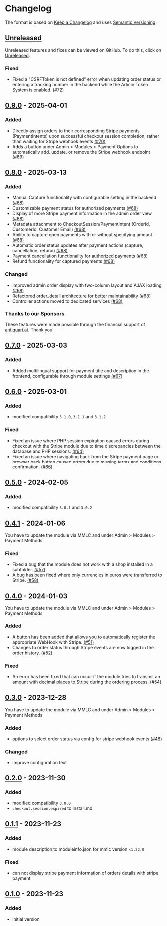 # Changelog
The format is based on [Keep a Changelog](https://keepachangelog.com/en/1.1.0/) and uses [Semantic Versioning](https://semver.org/spec/v2.0.0.html).

## [Unreleased]
Unreleased features and fixes can be viewed on GitHub. To do this, click on [Unreleased].

### Fixed
- Fixed a "CSRFToken is not defined" error when updating order status or entering a tracking number in the backend while the Admin Token System is enabled. [(#72)](https://github.com/RobinTheHood/modified-stripe/pull/72)

## [0.9.0] - 2025-04-01
### Added
- Directly assign orders to their corresponding Stripe payments (PaymentIntents) upon successful checkout session completion, rather than waiting for Stripe webhook events [(#70)](https://github.com/RobinTheHood/modified-stripe/pull/70)
- Adds a button under Admin > Modules > Payment Options to automatically add, update, or remove the Stripe webhook endpoint [(#69)](https://github.com/RobinTheHood/modified-stripe/pull/69)

## [0.8.0] - 2025-03-13
### Added
- Manual Capture functionality with configurable setting in the backend [(#68)](https://github.com/RobinTheHood/modified-stripe/pull/68)
- Customizable payment status for authorized payments [(#68)](https://github.com/RobinTheHood/modified-stripe/pull/68)
- Display of more Stripe payment information in the admin order view [(#68)](https://github.com/RobinTheHood/modified-stripe/pull/68)
- Metadata attachment to CheckoutSession/PaymentIntent (OrderId, CustomerId, Customer Email) [(#68)](https://github.com/RobinTheHood/modified-stripe/pull/68)
- Ability to capture open payments with or without specifying amount [(#68)](https://github.com/RobinTheHood/modified-stripe/pull/68)
- Automatic order status updates after payment actions (capture, cancellation, refund) [(#68)](https://github.com/RobinTheHood/modified-stripe/pull/68)
- Payment cancellation functionality for authorized payments [(#68)](https://github.com/RobinTheHood/modified-stripe/pull/68)
- Refund functionality for captured payments [(#68)](https://github.com/RobinTheHood/modified-stripe/pull/68)

### Changed
- Improved admin order display with two-column layout and AJAX loading [(#68)](https://github.com/RobinTheHood/modified-stripe/pull/68)
- Refactored order_detail architecture for better maintainability [(#68)](https://github.com/RobinTheHood/modified-stripe/pull/68)
- Controller actions moved to dedicated services [(#68)](https://github.com/RobinTheHood/modified-stripe/pull/68)

### Thanks to our Sponsors
These features were made possible through the financial support of [antiquari.at](https://www.antiquari.at). Thank you!

## [0.7.0] - 2025-03-03
### Added
- Added multilingual support for payment title and description in the frontend, configurable through module settings [(#67)](https://github.com/RobinTheHood/modified-stripe/pull/67)

## [0.6.0] - 2025-03-01
### Added
- modified compatibility `3.1.0`, `3.1.1` and `3.1.2`

### Fixed
- Fixed an issue where PHP session expiration caused errors during checkout with the Stripe module due to time discrepancies between the database and PHP sessions. [(#64)](https://github.com/RobinTheHood/modified-stripe/pull/64)
- Fixed an issue where navigating back from the Stripe payment page or browser back button caused errors due to missing terms and conditions confirmation. [(#66)](https://github.com/RobinTheHood/modified-stripe/pull/66)

## [0.5.0] - 2024-02-05
### Added
- modified compatibility `3.0.1` and `3.0.2`

## [0.4.1] - 2024-01-06
You have to update the module via MMLC and under Admin > Modules > Payment Methods

### Fixed
- Fixed a bug that the module does not work with a shop installed in a subfolder. [(#57)](https://github.com/RobinTheHood/modified-stripe/pull/57)
- A bug has been fixed where only currencies in euros were transferred to Stripe. [(#58)](https://github.com/RobinTheHood/modified-stripe/pull/58)

## [0.4.0] - 2024-01-03
You have to update the module via MMLC and under Admin > Modules > Payment Methods

### Added
- A button has been added that allows you to automatically register the appropriate WebHook with Stripe. [(#51)](https://github.com/RobinTheHood/modified-stripe/pull/51)
- Changes to order status through Stripe events are now logged in the order history. [(#52)](https://github.com/RobinTheHood/modified-stripe/pull/52)

### Fixed
- An error has been fixed that can occur if the module tries to transmit an amount with decimal places to Stripe during the ordering process. [(#54)](https://github.com/RobinTheHood/modified-stripe/pull/54)

## [0.3.0] - 2023-12-28
You have to update the module via MMLC and under Admin > Modules > Payment Methods

### Added
- options to select order status via config for stripe webhook events [(#48)](https://github.com/RobinTheHood/modified-stripe/pull/48)

### Changed
- improve configuration text

## [0.2.0] - 2023-11-30
### Added
- modified compatibility `3.0.0`
- `checkout.session.expired` to install.md

## [0.1.1] - 2023-11-23
### Added
- module description to moduleinfo.json for mmlc version `<1.22.0`

### Fixed
- can not display stripe payment information of orders details with stripe payment

## [0.1.0] - 2023-11-23
### Added
- initial version

[Unreleased]: https://github.com/RobinTheHood/modified-stripe/compare/0.9.0...HEAD
[0.9.0]: https://github.com/RobinTheHood/modified-stripe/compare/0.8.0...0.9.0
[0.8.0]: https://github.com/RobinTheHood/modified-stripe/compare/0.7.0...0.8.0
[0.7.0]: https://github.com/RobinTheHood/modified-stripe/compare/0.6.0...0.7.0
[0.6.0]: https://github.com/RobinTheHood/modified-stripe/compare/0.5.0...0.6.0
[0.5.0]: https://github.com/RobinTheHood/modified-stripe/compare/0.4.1...0.5.0
[0.4.1]: https://github.com/RobinTheHood/modified-stripe/compare/0.4.0...0.4.1
[0.4.0]: https://github.com/RobinTheHood/modified-stripe/compare/0.3.0...0.4.0
[0.3.0]: https://github.com/RobinTheHood/modified-stripe/compare/0.2.0...0.3.0
[0.2.0]: https://github.com/RobinTheHood/modified-stripe/compare/0.1.1...0.2.0
[0.1.1]: https://github.com/RobinTheHood/modified-stripe/compare/0.1.0...0.1.1
[0.1.0]: https://github.com/RobinTheHood/modified-stripe/releases/tag/0.1.0